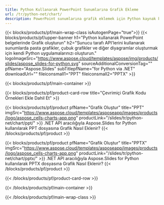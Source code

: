 ```yaml
---
title: Python Kullanarak PowerPoint Sunumlarına Grafik Ekleme
url: /tr/python-net/chart/
description: PowerPoint sunumlarına grafik eklemek için Python kaynak kodu
---
```


{{< blocks/products/pf/main-wrap-class isAutogenPage="true">}}
{{< blocks/products/pf/upper-banner h1="Python kullanarak PowerPoint belgelerinde Grafik oluşturun" h2="Sunucu tarafı API'lerini kullanarak sunumlarda pasta grafikler, çubuk grafikler ve diğer diyagramlar oluşturmak için kendi Python uygulamalarınızı oluşturun." logoImageSrc="https://www.aspose.cloud/templates/aspose/img/products/slides/aspose_slides-for-python.svg" sourceAdditionalConversionTag="" pfName="Aspose.Slides" subTitlepfName="for Python via .NET" downloadUrl="" fileiconsmall1="PPT" fileiconsmall2="PPTX" >}}

{{< blocks/products/pf/main-container >}}

{{< blocks/products/pf/product-card-row title="Çevrimiçi Grafik Kodu Örnekleri Ekle Dahil Et" >}}

{{< blocks/products/pf/product pfName="Grafik Oluştur" title="PPT" imgSrc="https://www.aspose.cloud/templates/asposeapp/images/products/logo/aspose_cells-charts-app.png" productLink="/slides/tr/python-net/chart/ppt/" >}}
.NET API aracılığıyla Aspose.Slides for Python kullanılarak PPT dosyasına Grafik Nasıl Eklenir?
{{< /blocks/products/pf/product >}}

{{< blocks/products/pf/product pfName="Grafik Oluştur" title="PPTX" imgSrc="https://www.aspose.cloud/templates/asposeapp/images/products/logo/aspose_cells-charts-app.png" productLink="/slides/tr/python-net/chart/pptx/" >}}
.NET API aracılığıyla Aspose.Slides for Python kullanılarak PPTX dosyasına Grafik Nasıl Eklenir?
{{< /blocks/products/pf/product >}}



{{< /blocks/products/pf/product-card-row >}}

{{< /blocks/products/pf/main-container >}}
    
{{< /blocks/products/pf/main-wrap-class >}}